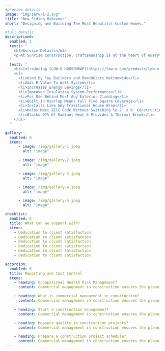 ```yaml
---
#preview details
image: "img/serv-i-2.svg"
title: "New Siding Makeover"
short: "Designing and Building The Most Beautiful Custom Homes."

#full details
description0:
  enabled: 1
  text1: "
    <h3>Service Details</h3>
    <p>At Sunrise Construction, craftsmanship is at the heart of everything we do. Our team of skilled artisans brings years of experience and expertise to every siding installation and trim project, ensuring seamless integration and exceptional attention to detail. Whether you prefer classic styles or modern designs, we approach each siding project with a commitment to craftsmanship that transforms your vision into reality. !</p>
  "
  text2: "
    <h3>Introducing [LOW-E HOUSEWRAP](https://low-e.com/products/low-e-housewrap/)</h3>
    <ul>
      <li>Used by Top Builders and Remodelers Nationwide</li>
      <liAdds R-Value To Wall System</li>
      <li>Increases Energy Savings</li>
      <li>Improves Insulation System Performance</li>
      <li>For Use Behind Most Any Exterior Cladding</li>
      <li>Built In Overlap Means Full Five Square Coverage</li>
      <li>Installs Like Any Traditional House Wrap</li>
      <li>Helps Meet IECC Code Without Switching to 2′ x 6′ Construction</li>
      <li>Blocks 97% Of Radiant Heat & Provides A Thermal Break</li>   
    </ul>
  "

gallery: 
  enabled: 0
  items:
      - image: /img/gallery-1.jpeg
        alt: "image"

      - image: /img/gallery-2.jpeg
        alt: "image"

      - image: /img/gallery-3.jpeg
        alt: "image"

      - image: /img/gallery-4.jpeg
        alt: "image"

      - image: /img/gallery-5.jpeg
        alt: "image"          

checklist:
  enabled: 0
  title: What can we support with?
  items:
    - Dedication to client satisfaction
    - Dedication to client satisfaction
    - Dedication to client satisfaction
    - Dedication to client satisfaction
    - Dedication to client satisfaction
    - Dedication to client satisfaction

accordion:
  enabled: 0
  title: Reporting and Cost Control
  items:
    - heading: Occupational Health Risk Management?
      content: Commercial management in construction ensures the planning, execution, and coordination of a construction project from the start to finish. These are often for specific projects such as building or renovation projects that are sold or leased.

    - heading: What is commercial management in construction?
      content: Commercial management in construction ensures the planning, execution, and coordination of a construction project from the start to finish. These are often for specific projects such as building or renovation projects that are sold or leased.

    - heading: Start a construction management?
      content: Commercial management in construction ensures the planning, execution, and coordination of a construction project from the start to finish. These are often for specific projects such as building or renovation projects that are sold or leased.

    - heading: Measure quality in construction projects?
      content: Commercial management in construction ensures the planning, execution, and coordination of a construction project from the start to finish. These are often for specific projects such as building or renovation projects that are sold or leased.

    - heading: Prepare a construction project schedule?
      content: Commercial management in construction ensures the planning, execution, and coordination of a construction project from the start to finish. These are often for specific projects such as building or renovation projects that are sold or leased.
---
```

